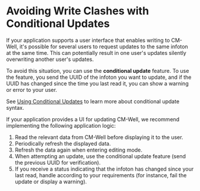 # Avoiding Write Clashes with Conditional Updates #

If your application supports a user interface that enables writing to CM-Well, it's possible for several users to request updates to the same infoton at the same time. This can potentially result in one user's updates silently overwriting another user's updates.

To avoid this situation, you can use the **conditional update** feature. To use the feature, you send the UUID of the infoton you want to update, and if the UUID has changed since the time you last read it, you can show a warning or error to your user.

See [Using Conditional Updates](API.UsingConditionalUpdates.md) to learn more about conditional update syntax.

If your application provides a UI for updating CM-Well, we recommend implementing the following application logic:

1. Read the relevant data from CM-Well before displaying it to the user.
2. Periodically refresh the displayed data.
3. Refresh the data again when entering editing mode.
4. When attempting an update, use the conditional update feature (send the previous UUID for verification).
5. If you receive a status indicating that the infoton has changed since your last read, handle according to your requirements (for instance, fail the update or display a warning).